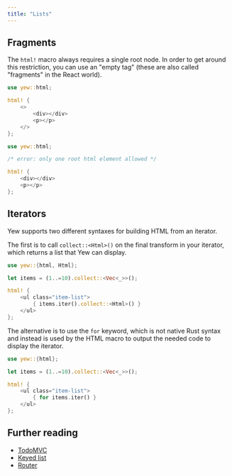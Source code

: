 ```yaml
---
title: "Lists"
---
```


## Fragments

The `html!` macro always requires a single root node. In order to get around this restriction, you
can use an "empty tag" (these are also called "fragments" in the React world).

<!--DOCUSAURUS_CODE_TABS-->
<!--Valid-->
```rust
use yew::html;

html! {
    <>
        <div></div>
        <p></p>
    </>
};
```

<!--Invalid-->
```rust ,compile_fail
use yew::html;

/* error: only one root html element allowed */

html! {
    <div></div>
    <p></p>
};
```
<!--END_DOCUSAURUS_CODE_TABS-->


## Iterators

Yew supports two different syntaxes for building HTML from an iterator.

The first is to call `collect::<Html>()` on the final transform in your iterator, which returns a
list that Yew can display.

<!--DOCUSAURUS_CODE_TABS-->
<!--Syntax Type 1-->
```rust
use yew::{html, Html};

let items = (1..=10).collect::<Vec<_>>();

html! {
    <ul class="item-list">
        { items.iter().collect::<Html>() }
    </ul>
};
```

The alternative is to use the `for` keyword, which is not native Rust syntax and instead is used by
the HTML macro to output the needed code to display the iterator.

<!--Syntax Type 2-->
```rust
use yew::{html};

let items = (1..=10).collect::<Vec<_>>();

html! {
    <ul class="item-list">
        { for items.iter() }
    </ul>
};
```
<!--END_DOCUSAURUS_CODE_TABS-->

## Further reading
- [TodoMVC](https://github.com/yewstack/yew/tree/master/examples/todomvc)
- [Keyed list](https://github.com/yewstack/yew/tree/master/examples/keyed_list)
- [Router](https://github.com/yewstack/yew/tree/master/examples/router)
